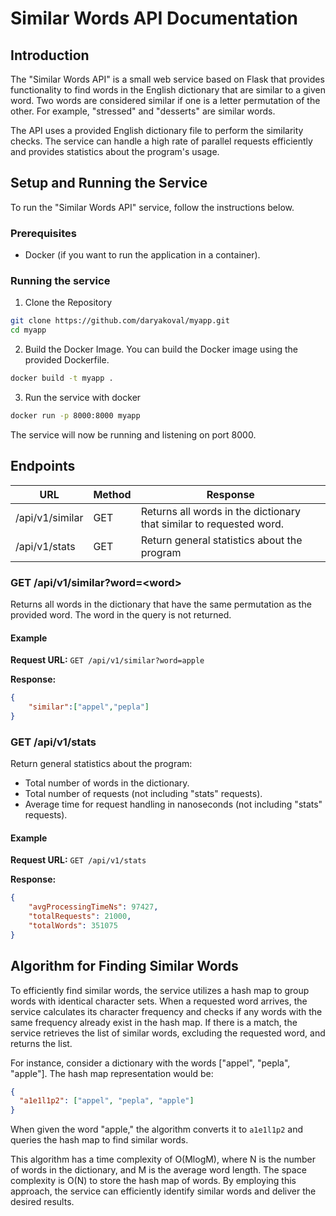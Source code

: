 # Similar Words API Documentation

## Introduction

The "Similar Words API" is a small web service based on Flask that provides functionality to find words in the English dictionary that are similar to a given word. Two words are considered similar if one is a letter permutation of the other. For example, "stressed" and "desserts" are similar words.

The API uses a provided English dictionary file to perform the similarity checks. The service can handle a high rate of parallel requests efficiently and provides statistics about the program's usage.

## Setup and Running the Service

To run the "Similar Words API" service, follow the instructions below.

### Prerequisites

- Docker (if you want to run the application in a container).

### Running the service
1. Clone the Repository

```bash
git clone https://github.com/daryakoval/myapp.git
cd myapp
```

2. Build the Docker Image. You can build the Docker image using the provided Dockerfile.

```bash
docker build -t myapp .
```

3. Run the service with docker

```bash
docker run -p 8000:8000 myapp
```

The service will now be running and listening on port 8000.

## Endpoints

| **URL**         | **Method** | **Response**                                                        |
|-----------------|------------|---------------------------------------------------------------------|
| /api/v1/similar | GET        | Returns all words in the dictionary that similar to requested word. |
| /api/v1/stats   | GET        | Return general statistics about the program                         |


### GET /api/v1/similar?word=\<word\>

Returns all words in the dictionary that have the same permutation as the provided word. The word in the query is not returned.

#### Example
**Request URL:** `GET /api/v1/similar?word=apple`

**Response:**
```json
{
    "similar":["appel","pepla"]
}
```

### GET /api/v1/stats

Return general statistics about the program:
- Total number of words in the dictionary.
- Total number of requests (not including "stats" requests).
- Average time for request handling in nanoseconds (not including "stats" requests).

#### Example
**Request URL:** `GET /api/v1/stats`

**Response:**
```json
{
    "avgProcessingTimeNs": 97427,
    "totalRequests": 21000,
    "totalWords": 351075
}
```

## Algorithm for Finding Similar Words

To efficiently find similar words, the service utilizes a hash map to group words with identical character sets. 
When a requested word arrives, the service calculates its character frequency and checks if any words 
with the same frequency already exist in the hash map. 
If there is a match, the service retrieves the list of similar words, excluding the requested word, and returns the list.

For instance, consider a dictionary with the words ["appel", "pepla", "apple"]. The hash map representation would be:
```json
{
  "a1e1l1p2": ["appel", "pepla", "apple"]
}
```

When given the word "apple," the algorithm converts it to `a1e1l1p2` and queries the hash map to find similar words.

This algorithm has a time complexity of O(MlogM), where N is the number of words in the dictionary, and M is the average word length. The space complexity is O(N) to store the hash map of words. By employing this approach, the service can efficiently identify similar words and deliver the desired results.

